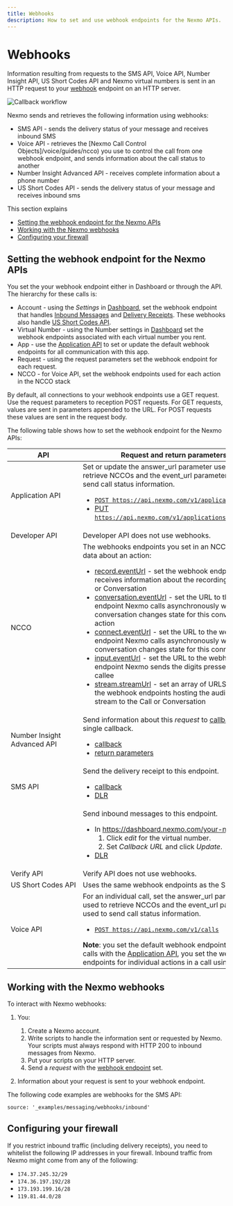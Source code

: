 ```yaml
---
title: Webhooks
description: How to set and use webhook endpoints for the Nexmo APIs.
---
```


# Webhooks

Information resulting from requests to the SMS API, Voice API, Number Insight API, US Short Codes API and Nexmo virtual numbers is sent in an HTTP request to your [webhook](https://en.wikipedia.org/wiki/Webhook) endpoint on an HTTP server.

![Callback workflow](/assets/images/workflow_callbacks.svg)

Nexmo sends and retrieves the following information using webhooks:

* SMS API - sends the delivery status of your message and receives inbound SMS
* Voice API - retrieves the [Nexmo Call Control Objects]/voice/guides/ncco) you use to control the call from one webhook endpoint, and sends information about the call status to another
* Number Insight Advanced API - receives complete information about a phone number
* US Short Codes API - sends the delivery status of your message and receives inbound sms

This section explains

* [Setting the webhook endpoint for the Nexmo APIs](#setting-the-webhook-endpoint-for-the-nexmo-apis)
* [Working with the Nexmo webhooks](#working-with-the-nexmo-webhooks)
* [Configuring your firewall](#configuring-your-firewall)

## Setting the webhook endpoint for the Nexmo APIs

You set the your webhook endpoint either in Dashboard or through the API. The hierarchy for these calls is:

* Account - using the *Settings* in [Dashboard](https://dashboard.nexmo.com ), set the webhook endpoint that handles [Inbound Messages](/api/sms#inbound) and [Delivery Receipts](/api/sms#delivery_receipt). These webhooks also handle [US Short Codes API](/messaging/us-short-codes/overview).
* Virtual Number - using the Number settings in [Dashboard](https://dashboard.nexmo.com) set the webhook endpoints associated with each virtual number you rent.
* App - use the [Application API](https://docs.nexmo.com/tools/application-api) to set or update the default webhook endpoints for all communication with this app.
* Request - using the request parameters set the webhook endpoint for each request.
* NCCO - for Voice API, set the webhook endpoints used for each action in the NCCO stack

By default, all connections to your webhook endpoints use a GET request. Use the request parameters to reception POST requests. For GET requests, values are sent in parameters appended to the URL. For POST requests these values are sent in the request body.

The following table shows how to set the webhook endpoint for the Nexmo APIs:

API | Request and return parameters
-- | --
Application API | Set or update the answer_url parameter used to retrieve NCCOs and the event_url parameter used to send call status information. <ul><li>[`POST https://api.nexmo.com/v1/applications`](https://docs.nexmo.com/tools/application-api/api-reference#create)</li><li>[PUT `https://api.nexmo.com/v1/applications/{app_uuid}`](https://docs.nexmo.com/tools/application-api/api-reference#update)</li></ul></ul>
Developer API | Developer API does not use webhooks.
<a name="ncco"></a>NCCO |  The webhooks endpoints you set in an NCCO receive data about an action: <ul><li>[record.eventUrl](/voice/guides/ncco-reference#record) - set the webhook endpoint that receives information about the recording for a Call or Conversation</li><li>[conversation.eventUrl](/voice/guides/ncco-reference#conversation) - set the URL to the webhook endpoint Nexmo calls asynchronously when a conversation changes state for this conversation action</li><li>[connect.eventUrl](/voice/guides/ncco-reference#connect) - set the URL to the webhook endpoint Nexmo calls asynchronously when a conversation changes state for this connect action</li><li>[input.eventUrl](/voice/guides/ncco-reference#input) - set the URL to the webhook endpoint Nexmo sends the digits pressed by the callee</li><li>[stream.streamUrl](/voice/guides/ncco-reference#stream) - set an array of URLS  pointing to the webhook endpoints hosting the audio file to stream to the Call or Conversation</li></ul> |
Number Insight Advanced API  | Send information about this *request* to [callback](https://docs.nexmo.com/number-insight/advanced-async/api-reference#callback) in a single callback. <ul><li>[callback ](https://docs.nexmo.com/number-insight/advanced-async/api-reference#callback) </li><li>[return parameters ](https://docs.nexmo.com/number-insight/advanced-async/api-reference#ni-return-parameters ) </li></ul>  
SMS API | Send the delivery receipt to this endpoint. <ul><li>[callback](/api/sms#callback)</li><li>[DLR ](/api/sms#delivery_receipt) </li></ul>  
&nbsp; | Send inbound messages to this endpoint. <ul><li>In https://dashboard.nexmo.com/your-numbers: <ol><li>Click *edit* for the virtual number.</li><li>Set *Callback URL* and click *Update*.</li></ol></li><li>[DLR ](/api/sms#delivery_receipt)</li></ul>
Verify API | Verify API does not use webhooks.
<span style="white-space:nowrap;">US Short Codes API</span> | Uses the same webhook endpoints as the SMS API.
Voice API | For an individual call, set the answer_url parameter used to retrieve NCCOs and the event_url parameter used to send call status information. <ul><li> [`POST https://api.nexmo.com/v1/calls`](/api/voice#create-an-outbound-call) </li></ul> **Note**: you set the default webhook endpoints for all calls with the [Application API](#application_api), you set the webhook endpoints for individual actions in a call using  [NCCO](#ncco)s. |


## Working with the Nexmo webhooks

To interact with Nexmo webhooks:

1. You:

    1. Create a Nexmo account.
    2. Write scripts to handle the information sent or requested by Nexmo. Your scripts must always respond with HTTP 200 to inbound messages from Nexmo.
    3. Put your scripts on your HTTP server.
    4. Send a *request* with the [webhook endpoint](#setting) set.

2. Information about your request is sent to your webhook endpoint.

The following code examples are webhooks for the SMS API:

```tabbed_examples
source: '_examples/messaging/webhooks/inbound'
```

## Configuring your firewall
If you restrict inbound traffic (including delivery receipts), you need to whitelist the following IP addresses in your firewall. Inbound traffic from Nexmo might come from any of the following:

* `174.37.245.32/29`
* `174.36.197.192/28`
* `173.193.199.16/28`
* `119.81.44.0/28`
